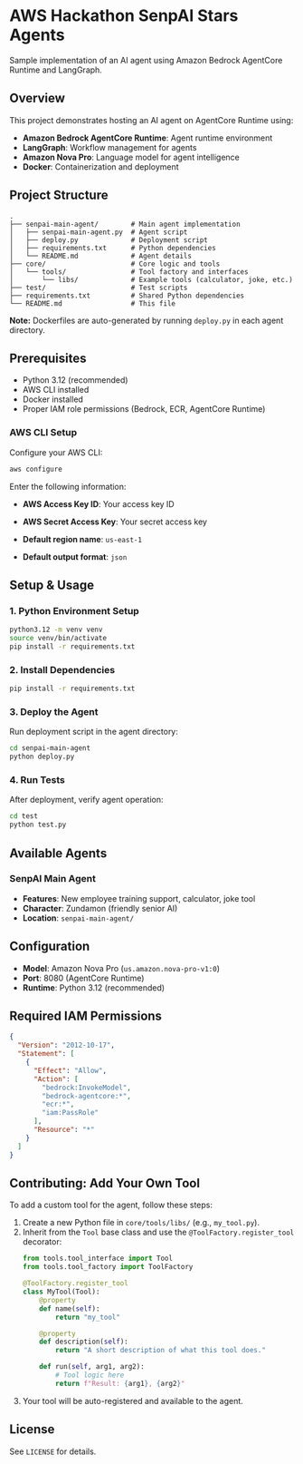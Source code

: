 # AWS Hackathon SenpAI Stars Agents

Sample implementation of an AI agent using Amazon Bedrock AgentCore Runtime and LangGraph.

## Overview
This project demonstrates hosting an AI agent on AgentCore Runtime using:
- **Amazon Bedrock AgentCore Runtime**: Agent runtime environment
- **LangGraph**: Workflow management for agents
- **Amazon Nova Pro**: Language model for agent intelligence
- **Docker**: Containerization and deployment

## Project Structure
```
.
├── senpai-main-agent/        # Main agent implementation
│   ├── senpai-main-agent.py  # Agent script
│   ├── deploy.py             # Deployment script
│   ├── requirements.txt      # Python dependencies
│   └── README.md             # Agent details
├── core/                     # Core logic and tools
│   └── tools/                # Tool factory and interfaces
│       └── libs/             # Example tools (calculator, joke, etc.)
├── test/                     # Test scripts
├── requirements.txt          # Shared Python dependencies
└── README.md                 # This file
```

**Note:** Dockerfiles are auto-generated by running `deploy.py` in each agent directory.

## Prerequisites
- Python 3.12 (recommended)
- AWS CLI installed
- Docker installed
- Proper IAM role permissions (Bedrock, ECR, AgentCore Runtime)

### AWS CLI Setup

Configure your AWS CLI:

```bash
aws configure
```

Enter the following information:
- **AWS Access Key ID**: Your access key ID

- **AWS Secret Access Key**: Your secret access key
- **Default region name**: `us-east-1`
- **Default output format**: `json`


## Setup & Usage

### 1. Python Environment Setup
```bash
python3.12 -m venv venv
source venv/bin/activate
pip install -r requirements.txt
```

### 2. Install Dependencies
```bash
pip install -r requirements.txt
```

### 3. Deploy the Agent
Run deployment script in the agent directory:
```bash
cd senpai-main-agent
python deploy.py
```

### 4. Run Tests
After deployment, verify agent operation:
```bash
cd test
python test.py
```


## Available Agents

### SenpAI Main Agent
- **Features**: New employee training support, calculator, joke tool
- **Character**: Zundamon (friendly senior AI)
- **Location**: `senpai-main-agent/`


## Configuration
- **Model**: Amazon Nova Pro (`us.amazon.nova-pro-v1:0`)
- **Port**: 8080 (AgentCore Runtime)
- **Runtime**: Python 3.12 (recommended)


## Required IAM Permissions
```json
{
  "Version": "2012-10-17",
  "Statement": [
    {
      "Effect": "Allow",
      "Action": [
        "bedrock:InvokeModel",
        "bedrock-agentcore:*",
        "ecr:*",
        "iam:PassRole"
      ],
      "Resource": "*"
    }
  ]
}
```

## Contributing: Add Your Own Tool
To add a custom tool for the agent, follow these steps:
1. Create a new Python file in `core/tools/libs/` (e.g., `my_tool.py`).
2. Inherit from the `Tool` base class and use the `@ToolFactory.register_tool` decorator:
   ```python
   from tools.tool_interface import Tool
   from tools.tool_factory import ToolFactory

   @ToolFactory.register_tool
   class MyTool(Tool):
       @property
       def name(self):
           return "my_tool"

       @property
       def description(self):
           return "A short description of what this tool does."

       def run(self, arg1, arg2):
           # Tool logic here
           return f"Result: {arg1}, {arg2}"
   ```
3. Your tool will be auto-registered and available to the agent.

## License
See `LICENSE` for details.
